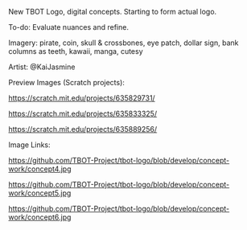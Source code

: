 New TBOT Logo, digital concepts. Starting to form actual logo.

To-do: Evaluate nuances and refine.

Imagery: pirate, coin, skull & crossbones, eye patch, dollar sign, bank columns as teeth, kawaii, manga, cutesy

Artist: @KaiJasmine

Preview Images (Scratch projects):

https://scratch.mit.edu/projects/635829731/

https://scratch.mit.edu/projects/635833325/

https://scratch.mit.edu/projects/635889256/

Image Links: 

https://github.com/TBOT-Project/tbot-logo/blob/develop/concept-work/concept4.jpg

https://github.com/TBOT-Project/tbot-logo/blob/develop/concept-work/concept5.jpg

https://github.com/TBOT-Project/tbot-logo/blob/develop/concept-work/concept6.jpg
